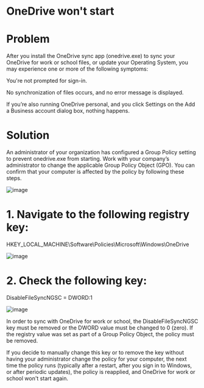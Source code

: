 # OneDrive won't start

# Problem
After you install the OneDrive sync app (onedrive.exe) to sync your OneDrive for work or school files, or update your Operating System, you may experience one or more of the following symptoms:

You're not prompted for sign-in.

No synchronization of files occurs, and no error message is displayed.

If you’re also running OneDrive personal, and you click Settings on the Add a Business account dialog box, nothing happens.

 # Solution
An administrator of your organization has configured a Group Policy setting to prevent onedrive.exe from starting. Work with your company’s administrator to change the applicable Group Policy Object (GPO). You can confirm that your computer is affected by the policy by following these steps. 

![image](https://github.com/DvirEzra/OneDrive-won-t-start/assets/122629905/6d83dfcc-6114-42c7-a78c-c690616ee26a)


# 1. Navigate to the following registry key:

  HKEY_LOCAL_MACHINE\Software\Policies\Microsoft\Windows\OneDrive 

  ![image](https://github.com/DvirEzra/OneDrive-won-t-start/assets/122629905/0f91851c-e26b-4393-b6c1-76fa58ca2349)



# 2. Check the following key:

  DisableFileSyncNGSC = DWORD:1 

  ![image](https://github.com/DvirEzra/OneDrive-won-t-start/assets/122629905/8acf4395-e9bd-4e68-aa4b-159f029d8775)


In order to sync with OneDrive for work or school, the DisableFileSyncNGSC key must be removed or the DWORD value must be changed to 0 (zero). If the registry value was set as part of a Group Policy Object, the policy must be removed.

If you decide to manually change this key or to remove the key without having your administrator change the policy for your computer, the next time the policy runs (typically after a restart, after you sign in to Windows, or after periodic updates), the policy is reapplied, and OneDrive for work or school won't start again.
